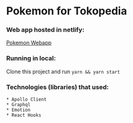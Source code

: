 # Pokemon for Tokopedia

### Web app hosted in netlify:
[Pokemon Webapp](https://ecstatic-kare-e8f0f5.netlify.app/ "Pokemon Webapp")


### Running in local:
Clone this project and run `yarn && yarn start`


### Technologies (libraries) that used:
```
* Apollo Client
* Graphql
* Emotion
* React Hooks
```